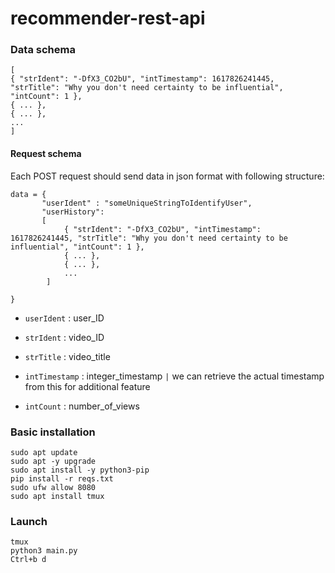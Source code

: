 # recommender-rest-api

### Data schema

```
[
{ "strIdent": "-DfX3_CO2bU", "intTimestamp": 1617826241445, "strTitle": "Why you don't need certainty to be influential", "intCount": 1 },
{ ... },
{ ... },
...
]
```
#### Request schema

Each POST request should send data in json format with following structure:

```
data = {
       "userIdent" : "someUniqueStringToIdentifyUser",
       "userHistory":
       [
            { "strIdent": "-DfX3_CO2bU", "intTimestamp": 1617826241445, "strTitle": "Why you don't need certainty to be influential", "intCount": 1 },
            { ... },
            { ... },
            ...
        ]

}
```

* `userIdent` : user_ID

* `strIdent` : video_ID

* `strTitle` : video_title

* `intTimestamp` : integer_timestamp `|` we can retrieve the actual timestamp from this for additional feature

* `intCount` : number_of_views

### Basic installation

```
sudo apt update
sudo apt -y upgrade
sudo apt install -y python3-pip
pip install -r reqs.txt
sudo ufw allow 8080
sudo apt install tmux
```

### Launch

```
tmux
python3 main.py 
Ctrl+b d
```